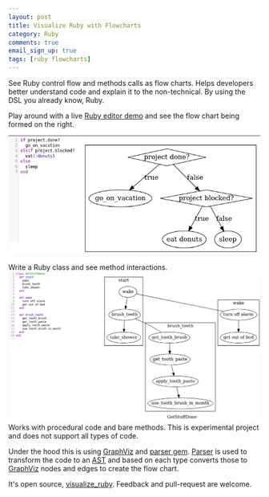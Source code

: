 ```yaml
---
layout: post
title: Visualize Ruby with Flowcharts
category: Ruby
comments: true
email_sign_up: true
tags: [ruby flowcharts]
---
```


See Ruby control flow and methods calls as flow charts. 
Helps developers better understand code and explain it to the non-technical. By using the DSL you already know, Ruby.

Play around with a live [Ruby editor demo](https://visualize.dustinzeisler.com) and see the flow chart being formed on the right.

[![Visualize Ruby Demo](/images/visualize_ruby_demo.png)](https://visualize-ruby.herokuapp.com/)

Write a Ruby class and see method interactions.
[![Visualize Ruby Demo](/images/visualize_ruby_demo_class.png)](https://visualize-ruby.herokuapp.com/)
Works with procedural code and bare methods. 
This is experimental project and does not support all types of code.

Under the hood this is using [GraphViz](http://www.graphviz.org/) and [parser gem](https://github.com/whitequark/parser). 
[Parser](https://github.com/whitequark/parser) is used to transform the code to an [AST](https://en.wikipedia.org/wiki/Abstract_syntax_tree) 
and based on each type converts those to [GraphViz](http://www.graphviz.org/) nodes and edges to create the flow chart.

It's open source, [visualize_ruby](https://github.com/zeisler/visualize_ruby). Feedback and pull-request are welcome.

